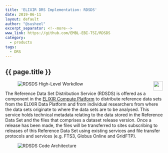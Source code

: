 ```yaml
---
title: 'ELIXIR DRS Implementation: RDSDS'
date: 2019-06-11
layout: default
author: "@susheel"
excerpt_separator: <!--more-->
www_link: https://github.com/EMBL-EBI-TSI/RDSDS
category:
  - products
tags:
  - DRS
---
```


## {{ page.title }}

<img style="float: right; width: 30px;" src="{{ 'assets' | relative_url }}/img/DSDS.png" />

<figure>
<img src="{{ 'assets' | relative_url }}/img/RDSDS-High-Level-Architecture.png" alt="RDSDS High-Level Workdlow"/>
</figure>

The Reference Data Set Distribution Service (RDSDS) is offered as a component in the [ELIXIR Compute Platform](https://www.elixir-europe.org/platforms/compute) to distribute reference data sets from the ELIXIR Data Platform and from individual researchers from where the data sets originate to where the data sets are to be analysed. This service holds technical metadata relating to the data stored in the Reference Data Set and the files that comprises a dataset release version. Once a release has been made, the files will be transferred to sites subscribing to releases of this Reference Data Set using existing services and file transfer protocols and services (e.g. FTS3, Globus Online and GridFTP).

<figure>
<img src="{{ 'assets' | relative_url }}/img/RDSDS-Code-Architecture.png" alt="RDSDS Code Architecture"/>
</figure>

<!--more-->
